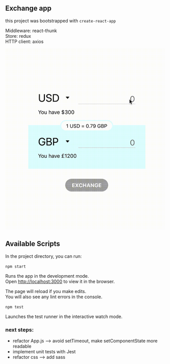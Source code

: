 ## Exchange app
this project was bootstrapped with ```create-react-app ```

Middleware: react-thunk <br>
Store: redux <br>
HTTP client: axios

<img src="./exchange_app.gif" />

## Available Scripts

In the project directory, you can run:

`npm start`

Runs the app in the development mode.<br>
Open [http://localhost:3000](http://localhost:3000) to view it in the browser.

The page will reload if you make edits.<br>
You will also see any lint errors in the console.

`npm test`

Launches the test runner in the interactive watch mode.<br>

### next steps:
- refactor App.js --> avoid setTimeout, make setComponentState more readable 
- implement unit tests with Jest
- refactor css --> add sass
